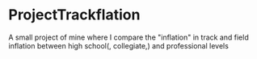 # ProjectTrackflation
A small project of mine where I compare the "inflation" in track and field inflation between high school(, collegiate,) and professional levels
